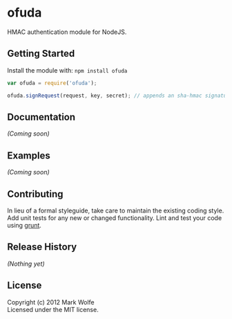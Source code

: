 # ofuda

HMAC authentication module for NodeJS.

## Getting Started
Install the module with: `npm install ofuda`

```javascript
var ofuda = require('ofuda');

ofuda.signRequest(request, key, secret); // appends an sha-hmac signature to the request
```

## Documentation
_(Coming soon)_

## Examples
_(Coming soon)_

## Contributing
In lieu of a formal styleguide, take care to maintain the existing coding style. Add unit tests for any new or changed functionality. Lint and test your code using [grunt](https://github.com/cowboy/grunt).

## Release History
_(Nothing yet)_

## License
Copyright (c) 2012 Mark Wolfe  
Licensed under the MIT license.
